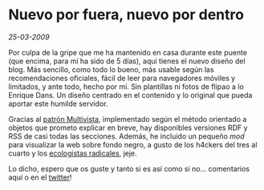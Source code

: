 Nuevo por fuera, nuevo por dentro
=================================

_25-03-2009_

Por culpa de la gripe que me ha mantenido en casa durante este puente (que encima, para mí ha sido de 5 días), aquí tienes el nuevo diseño del blog. Más sencillo, como todo lo bueno, más usable según las recomendaciones oficiales, fácil de leer para navegadores móviles y limitados, y ante todo, hecho por mí. Sin plantillas ni fotos de flipao a lo Enrique Dans. Un diseño centrado en el contenido y lo original que pueda aportar este humilde servidor.

Gracias al [patrón Multivista](http://israelviana.es/patrones-de-desarrollo-web-multivista-4/), implementado según el método orientado a objetos que prometo explicar en breve, hay disponibles versiones RDF y RSS de casi todas las secciones. Además, he incluido un pequeño _mod_ para visualizar la web sobre fondo negro, a gusto de los h4ckers del tres al cuarto y los [ecologistas radicales](http://phranet.blogspot.com/2007/08/es-ecolgico-un-fondo-de-pantalla-negro.html), jeje.

Lo dicho, espero que os guste y tanto si es así como si no... comentarios aquí o en el [twitter](http://www.twitter.com/isra00)!